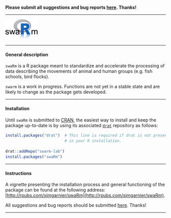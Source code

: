 **Please submit all suggestions and bug reports 
[here](https://github.com/swarm-lab/swaRm/issues). Thanks!**

---

<img src="inst/img/logo.png" width="20%">

---

#### General description

`swaRm` is a R package meant to standardize and accelerate the processing of 
data describing the movements of animal and human groups (e.g. fish schools, 
bird flocks). 

`swarm` is a work in progress. Functions are not yet in a stable state and are 
likely to change as the package gets developed. 

---

#### Installation

Until `swaRm` is submitted to [CRAN](https://cran.r-project.org/), the easiest 
way to install and keep the package up-to-date is by using its associated 
[`drat`](http://eddelbuettel.github.io/drat/DratFAQ.html) repository as follows:

```r
install.packages("drat")  # This line is required if drat is not present 
                          # in your R installation.

drat::addRepo("swarm-lab")
install.packages("swaRm")
```

---

#### Instructions

A vignette presenting the installation process and general functioning of the 
package can be found at the following address: 
[http://rpubs.com/sjmgarnier/swaRm](http://rpubs.com/sjmgarnier/swaRm).

All suggestions and bug reports should be submitted 
[here](https://github.com/swarm-lab/swaRm/issues). Thanks!

---